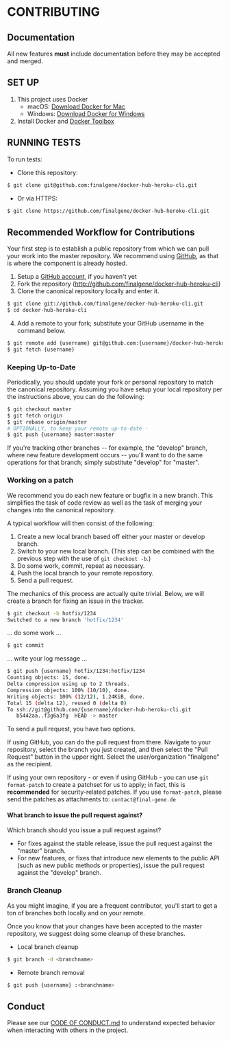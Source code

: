 # CONTRIBUTING

## Documentation

All new features **must** include documentation before they may be accepted and merged.

## SET UP

1. This project uses Docker
    * macOS: [Download Docker for Mac](https://www.docker.com/docker-mac)
    * Windows: [Download Docker for Windows](https://www.docker.com/docker-windows)
2. Install Docker and [Docker Toolbox](https://www.docker.com/toolbox)

## RUNNING TESTS

To run tests:

- Clone this repository:

```bash
$ git clone git@github.com:finalgene/docker-hub-heroku-cli.git
```

- Or via HTTPS:

```bash
$ git clone https://github.com/finalgene/docker-hub-heroku-cli.git
```

## Recommended Workflow for Contributions

Your first step is to establish a public repository from which we can pull your work into the master repository. We recommend using [GitHub](https://github.com), as that is where the component is already hosted.

1. Setup a [GitHub account](http://github.com/), if you haven't yet
2. Fork the repository (http://github.com/finalgene/docker-hub-heroku-cli)
3. Clone the canonical repository locally and enter it.

```bash
$ git clone git://github.com/finalgene/docker-hub-heroku-cli.git
$ cd docker-hub-heroku-cli
```

4. Add a remote to your fork; substitute your GitHub username in the command below.

```bash
$ git remote add {username} git@github.com:{username}/docker-hub-heroku-cli.git
$ git fetch {username}
```

### Keeping Up-to-Date

Periodically, you should update your fork or personal repository to match the canonical repository. Assuming you have setup your local repository per the instructions above, you can do the following:

```bash
$ git checkout master
$ git fetch origin
$ git rebase origin/master
# OPTIONALLY, to keep your remote up-to-date -
$ git push {username} master:master
```

If you're tracking other branches -- for example, the "develop" branch, where new feature development occurs -- you'll want to do the same operations for that branch; simply substitute  "develop" for "master".

### Working on a patch

We recommend you do each new feature or bugfix in a new branch. This simplifies the task of code review as well as the task of merging your changes into the canonical repository.

A typical workflow will then consist of the following:

1. Create a new local branch based off either your master or develop branch.
2. Switch to your new local branch. (This step can be combined with the previous step with the use of `git checkout -b`.)
3. Do some work, commit, repeat as necessary.
4. Push the local branch to your remote repository.
5. Send a pull request.

The mechanics of this process are actually quite trivial. Below, we will create a branch for fixing an issue in the tracker.

```bash
$ git checkout -b hotfix/1234
Switched to a new branch 'hotfix/1234'
```

... do some work ...

```bash
$ git commit
```

... write your log message ...

```bash
$ git push {username} hotfix/1234:hotfix/1234
Counting objects: 15, done.
Delta compression using up to 2 threads.
Compression objects: 100% (10/10), done.
Writing objects: 100% (12/12), 1.24KiB, done.
Total 15 (delta 12), reused 0 (delta 0)
To ssh://git@github.com/{username}/docker-hub-heroku-cli.git
   b5442aa..f3g6a3fg  HEAD -> master
```

To send a pull request, you have two options.

If using GitHub, you can do the pull request from there. Navigate to your repository, select the branch you just created, and then select the "Pull Request" button in the upper right. Select the user/organization "finalgene" as the recipient.

If using your own repository - or even if using GitHub - you can use `git format-patch` to create a patchset for us to apply; in fact, this is **recommended** for security-related patches. If you use `format-patch`, please send the patches as attachments to: `contact@final-gene.de`

#### What branch to issue the pull request against?

Which branch should you issue a pull request against?

- For fixes against the stable release, issue the pull request against the "master" branch.
- For new features, or fixes that introduce new elements to the public API (such as new public methods or properties), issue the pull request against the "develop" branch.

### Branch Cleanup

As you might imagine, if you are a frequent contributor, you'll start to get a ton of branches both locally and on your remote.

Once you know that your changes have been accepted to the master repository, we suggest doing some cleanup of these branches.

- Local branch cleanup

```bash
$ git branch -d <branchname>
```

- Remote branch removal

```bash
$ git push {username} :<branchname>
```

## Conduct

Please see our [CODE OF CONDUCT.md](CODE_OF_CONDUCT.md) to understand expected behavior when interacting with others in the project.
